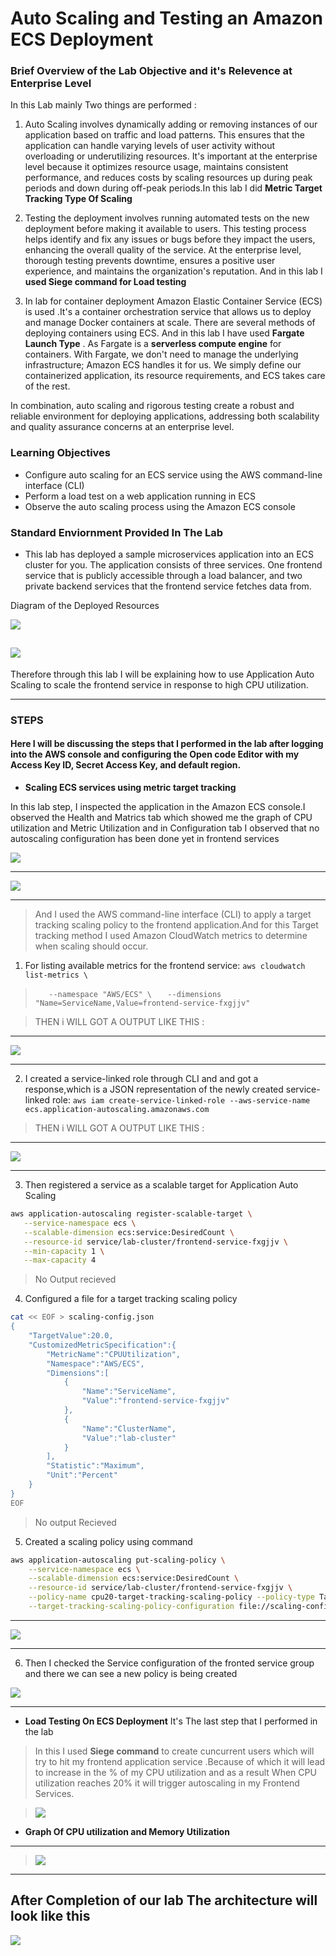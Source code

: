 
# Auto Scaling and Testing an Amazon ECS Deployment


### Brief Overview of the Lab Objective and it's Relevence at Enterprise Level 

In this Lab mainly Two things are performed :

1. Auto Scaling involves dynamically adding or removing instances of our application based on traffic and load patterns. This ensures that the application can handle varying levels of user activity without overloading or underutilizing resources. It's important at the enterprise level because it optimizes resource usage, maintains consistent performance, and reduces costs by scaling resources up during peak periods and down during off-peak periods.In this lab I did **Metric Target Tracking Type Of Scaling**

2. Testing the deployment involves running automated tests on the new deployment before making it available to users. This testing process helps identify and fix any issues or bugs before they impact the users, enhancing the overall quality of the service. At the enterprise level, thorough testing prevents downtime, ensures a positive user experience, and maintains the organization's reputation. And in this lab I **used Siege command for Load testing**

3. In lab for container deployment Amazon Elastic Container Service (ECS) is used .It's a container orchestration service that allows us to deploy and manage Docker containers at scale. There are several methods of deploying containers using ECS. And in this lab I have used **Fargate Launch Type** . As Fargate is a **serverless compute engine** for containers. With Fargate, we don't need to manage the underlying infrastructure; Amazon ECS handles it for us. We simply define our containerized application, its resource requirements, and ECS takes care of the rest.

In combination, auto scaling and rigorous testing create a robust and reliable environment for deploying applications, addressing both scalability and quality assurance concerns at an enterprise level.

### Learning Objectives

- Configure auto scaling for an ECS service using the AWS command-line interface (CLI)
- Perform a load test on a web application running in ECS
- Observe the auto scaling process using the Amazon ECS console

### Standard Enviornment Provided In The Lab
- This lab has deployed a sample microservices application into an ECS cluster for you. The application consists of three services. One frontend service that is publicly accessible through a load balancer, and two private backend services that the frontend service fetches data from.

Diagram of the Deployed Resources

![](/Lab1/c85fc118-2e3.webp)

![](/Lab1/Screenshot%20from%202023-08-21%2002-30-59.png)
---
Therefore through this lab I will be explaining how to use Application Auto Scaling to scale the frontend service in response to high CPU utilization.

-------
### STEPS
#### Here I will be discussing the steps that I performed in the lab after logging into the AWS console and configuring the Open code Editor with my Access Key ID, Secret Access Key, and default region. 
- **Scaling ECS services using metric target tracking**

In this lab step, I inspected the application in the Amazon ECS console.I observed the Health and Matrics tab which showed me the graph of CPU utilization and Metric Utilization and in Configuration tab
I observed that no autoscaling  configuration has been done yet in frontend services 

![](/Lab1/Screenshot%20from%202023-08-21%2002-38-16.png)

-----
![](/Lab1/Screenshot%20from%202023-08-21%2002-40-21.png)

-----

>And I used the AWS command-line interface (CLI) to apply a target tracking scaling policy to the frontend application.And for this Target tracking method I used Amazon CloudWatch metrics to determine when scaling should occur.

1. For  listing available metrics for the frontend service:
 `aws cloudwatch list-metrics \`
 >`   --namespace "AWS/ECS" \`
 `   --dimensions "Name=ServiceName,Value=frontend-service-fxgjjv"`

> THEN i WILL GOT A OUTPUT LIKE THIS :
---------
![](/Lab1/Screenshot%20from%202023-08-21%2002-19-41.png)

--------
2. I created a service-linked role through CLI and and got a response,which is a JSON representation of the newly created service-linked role:
`aws iam create-service-linked-role --aws-service-name ecs.application-autoscaling.amazonaws.com`

> THEN i WILL GOT A OUTPUT LIKE THIS :
---------
![](/Lab1/Screenshot%20from%202023-08-21%2002-47-37.png)

---------
3. Then registered a service as a scalable target for Application Auto Scaling
```bash
aws application-autoscaling register-scalable-target \
   --service-namespace ecs \
   --scalable-dimension ecs:service:DesiredCount \
   --resource-id service/lab-cluster/frontend-service-fxgjjv \
   --min-capacity 1 \
   --max-capacity 4
```
> No Output recieved
4. Configured a file for a target tracking scaling policy
```bash
cat << EOF > scaling-config.json
{
    "TargetValue":20.0,
    "CustomizedMetricSpecification":{
        "MetricName":"CPUUtilization",
        "Namespace":"AWS/ECS",
        "Dimensions":[
            {
                "Name":"ServiceName",
                "Value":"frontend-service-fxgjjv"
            },
            {
                "Name":"ClusterName",
                "Value":"lab-cluster"
            }
        ],
        "Statistic":"Maximum",
        "Unit":"Percent"
    }
}
EOF
```
> No output Recieved
5. Created a scaling policy using command
```bash
aws application-autoscaling put-scaling-policy \
    --service-namespace ecs \
    --scalable-dimension ecs:service:DesiredCount \
    --resource-id service/lab-cluster/frontend-service-fxgjjv \
    --policy-name cpu20-target-tracking-scaling-policy --policy-type TargetTrackingScaling \
    --target-tracking-scaling-policy-configuration file://scaling-config.json
```
------
![](/Lab1/Screenshot%20from%202023-08-19%2018-35-35.png)

-------
6. Then I checked  the Service configuration of the fronted service group and there we can see a new policy is being created

![](/Lab1/Screenshot%20from%202023-08-19%2018-38-12.png)

---------

- **Load Testing On ECS Deployment** It's The last step that I performed in the lab 
 > In this I used **Siege command** to create cuncurrent users which will try to hit my frontend application service .Because of which it will lead to increase in the % of my CPU utilization and as a result When CPU utilization reaches 20% it will trigger autoscaling in my Frontend Services.

>![](/Lab1/Screenshot%20from%202023-08-19%2018-45-15.png)

- **Graph Of CPU utilization and Memory Utilization**
---------
>![](/Lab1/Screenshot%20from%202023-08-19%2018-55-10.png)
>
-------------

**After Completion of our lab The architecture will look like this**
-------
![](/Lab1/Screenshot%20from%202023-08-19%2017-57-16.png)


 




